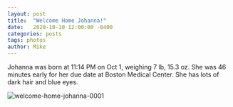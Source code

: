 ```yaml
---
layout: post
title:  "Welcome Home Johanna!"
date:   2020-10-10 12:00:00 -0400
categories: posts
tags: photos
author: Mike
---
```

Johanna was born at 11:14 PM on Oct 1, weighing 7 lb, 15.3 oz. She was 46 minutes early for her due date at Boston Medical Center. She has lots of dark hair and blue eyes.

![welcome-home-johanna-0001](https://media.githubusercontent.com/media/johannadinicola/johannadinicola.github.io/feature/prototype/assets/img/posts/2020/10/10/welcome-home-johanna/welcome-home-johanna-0001.jpg)
